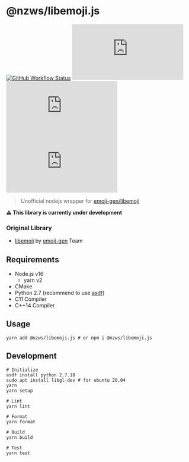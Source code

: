 # @nzws/libemoji.js

[![GitHub Workflow Status](https://img.shields.io/github/workflow/status/nzws/libemoji.js/Node%20CI?style=for-the-badge)](https://github.com/nzws/libemoji.js/actions)
[![npm (scoped)](https://img.shields.io/npm/v/@nzws/libemoji.js?style=for-the-badge)](https://github.com/nzws/libemoji.js/releases)
[![npm bundle size](https://img.shields.io/bundlephobia/min/@nzws/libemoji.js?style=for-the-badge)](https://npmjs.com/@nzws/libemoji.js)
[![License](https://img.shields.io/github/license/nzws/libemoji.js?style=for-the-badge)](https://github.com/nzws/libemoji.js/blob/master/LICENSE)

> Unofficial nodejs wrapper for [emoji-gen/libemoji](https://github.com/emoji-gen/libemoji)

**⚠ This library is currently under development**

### Original Library

- [libemoji](https://github.com/emoji-gen/libemoji) by [emoji-gen](https://github.com/emoji-gen) Team

## Requirements

- Node.js v16
  - yarn v2
- CMake
- Python 2.7 (recommend to use [asdf](https://github.com/asdf-vm/asdf))
- C11 Compiler
- C++14 Compiler

## Usage

```
yarn add @nzws/libemoji.js # or npm i @nzws/libemoji.js
```

## Development

```
# Initialize
asdf install python 2.7.18
sudo apt install libgl-dev # for ubuntu 20.04
yarn
yarn setup

# Lint
yarn lint

# Format
yarn format

# Build
yarn build

# Test
yarn test
```

